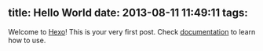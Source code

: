 title: Hello World
date: 2013-08-11 11:49:11
tags:
---

Welcome to [Hexo](http://zespia.tw/hexo)! This is your very first post. Check [documentation](http://zespia.tw/hexo/docs) to learn how to use.